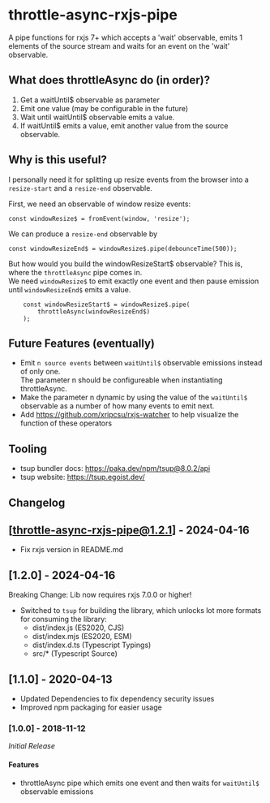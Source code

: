 # throttle-async-rxjs-pipe

A pipe functions for rxjs 7+ which accepts a 'wait' observable, emits 1 elements of the source stream
and waits for an event on the 'wait' observable.

## What does throttleAsync do (in order)?

1. Get a waitUntil\$ observable as parameter
2. Emit one value (may be configurable in the future)
3. Wait until waitUntil\$ observable emits a value.
4. If waitUntil\$ emits a value, emit another value from the source observable.

## Why is this useful?

I personally need it for splitting up resize events from the browser into a
`resize-start` and a `resize-end` observable.

First, we need an observable of window resize events:

    const windowResize$ = fromEvent(window, 'resize');

We can produce a `resize-end` observable by

    const windowResizeEnd$ = windowResize$.pipe(debounceTime(500));

But how would you build the windowResizeStart\$ observable?
This is, where the `throttleAsync` pipe comes in.  
We need `windowResize$` to emit exactly one event and then pause emission  
until `windowResizeEnd$` emits a value.

        const windowResizeStart$ = windowResize$.pipe(
            throttleAsync(windowResizeEnd$)
        );

## Future Features (eventually)

- Emit `n source events` between `waitUntil$` observable emissions instead of only one.  
  The parameter n should be configureable when instantiating throttleAsync.
- Make the parameter n dynamic by using the value of the `waitUntil$` observable
  as a number of how many events to emit next.
- Add https://github.com/xripcsu/rxjs-watcher to help visualize the function of these operators

## Tooling

- tsup bundler docs: https://paka.dev/npm/tsup@8.0.2/api
- tsup website: https://tsup.egoist.dev/

## Changelog

## [throttle-async-rxjs-pipe@1.2.1] - 2024-04-16

- Fix rxjs version in README.md

## [1.2.0] - 2024-04-16

Breaking Change: Lib now requires rxjs 7.0.0 or higher!

- Switched to `tsup` for building the library, which unlocks lot more formats for consuming the library:
  - dist/index.js (ES2020, CJS)
  - dist/index.mjs (ES2020, ESM)
  - dist/index.d.ts (Typescript Typings)
  - src/\* (Typescript Source)

## [1.1.0] - 2020-04-13

- Updated Dependencies to fix dependency security issues
- Improved npm packaging for easier usage

### [1.0.0] - 2018-11-12

_Initial Release_

#### Features

- throttleAsync pipe which emits one event and then waits for `waitUntil$` observable emissions
